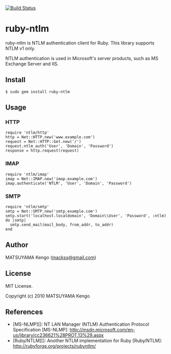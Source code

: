 [![Build Status](https://travis-ci.org/macks/ruby-ntlm.svg?branch=master)](https://travis-ci.org/macks/ruby-ntlm)

ruby-ntlm
=========

ruby-ntlm is NTLM authentication client for Ruby.
This library supports NTLM v1 only.

NTLM authentication is used in Microsoft's server products,
such as MS Exchange Server and IIS.


Install
-------

    $ sudo gem install ruby-ntlm


Usage
-----

### HTTP ###

    require 'ntlm/http'
    http = Net::HTTP.new('www.example.com')
    request = Net::HTTP::Get.new('/')
    request.ntlm_auth('User', 'Domain', 'Password')
    response = http.request(request)

### IMAP ###

    require 'ntlm/imap'
    imap = Net::IMAP.new('imap.example.com')
    imap.authenticate('NTLM', 'User', 'Domain', 'Password')

### SMTP ###

    require 'ntlm/smtp'
    smtp = Net::SMTP.new('smtp.example.com')
    smtp.start('localhost.localdomain', 'Domain\\User', 'Password', :ntlm) do |smtp|
      smtp.send_mail(mail_body, from_addr, to_addr)
    end


Author
------

MATSUYAMA Kengo (<macksx@gmail.com>)


License
-------

MIT License.

Copyright (c) 2010 MATSUYAMA Kengo


References
----------

 * [MS-NLMP][]: NT LAN Manager (NTLM) Authentication Protocol Specification
   [MS-NLMP]: http://msdn.microsoft.com/en-us/library/cc236621%28PROT.13%29.aspx
 * [Ruby/NTLM][]: Another NTLM implementation for Ruby
   [Ruby/NTLM]: http://rubyforge.org/projects/rubyntlm/
